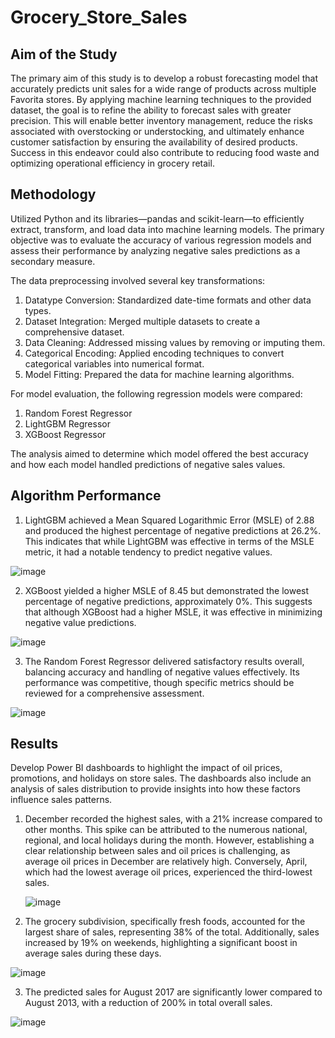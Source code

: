 # Grocery_Store_Sales


## Aim of the Study

The primary aim of this study is to develop a robust forecasting model that accurately predicts unit sales for a wide range of products across multiple Favorita stores. By applying machine learning techniques to the provided dataset, the goal is to refine the ability to forecast sales with greater precision. This will enable better inventory management, reduce the risks associated with overstocking or understocking, and ultimately enhance customer satisfaction by ensuring the availability of desired products. Success in this endeavor could also contribute to reducing food waste and optimizing operational efficiency in grocery retail.

## Methodology

Utilized Python and its libraries—pandas and scikit-learn—to efficiently extract, transform, and load data into machine learning models. The primary objective was to evaluate the accuracy of various regression models and assess their performance by analyzing negative sales predictions as a secondary measure.

The data preprocessing involved several key transformations:

1. Datatype Conversion: Standardized date-time formats and other data types.
2. Dataset Integration: Merged multiple datasets to create a comprehensive dataset.
3. Data Cleaning: Addressed missing values by removing or imputing them.
4. Categorical Encoding: Applied encoding techniques to convert categorical variables into numerical format.
5. Model Fitting: Prepared the data for machine learning algorithms.

For model evaluation, the following regression models were compared:

1. Random Forest Regressor
2. LightGBM Regressor
3. XGBoost Regressor

The analysis aimed to determine which model offered the best accuracy and how each model handled predictions of negative sales values.

## Algorithm Performance

1. LightGBM achieved a Mean Squared Logarithmic Error (MSLE) of 2.88 and produced the highest percentage of negative predictions at 26.2%. This indicates that while LightGBM was effective in terms of the MSLE metric, it had a notable tendency to predict negative values.

![image](https://github.com/user-attachments/assets/65f5d874-4ecc-4988-930c-d9d1496fe5ad)

2. XGBoost yielded a higher MSLE of 8.45 but demonstrated the lowest percentage of negative predictions, approximately 0%. This suggests that although XGBoost had a higher MSLE, it was effective in minimizing negative value predictions.

![image](https://github.com/user-attachments/assets/7290440d-cc80-4c09-ad79-7e24e1ecc0ba)

3. The Random Forest Regressor delivered satisfactory results overall, balancing accuracy and handling of negative values effectively. Its performance was competitive, though specific metrics should be reviewed for a comprehensive assessment.

![image](https://github.com/user-attachments/assets/148f0947-2a32-4897-9a8c-1d58da7662a5)

## Results

Develop Power BI dashboards to highlight the impact of oil prices, promotions, and holidays on store sales. The dashboards also include an analysis of sales distribution to provide insights into how these factors influence sales patterns.

1. December recorded the highest sales, with a 21% increase compared to other months. This spike can be attributed to the numerous national, regional, and local holidays during the month. However, establishing a clear relationship between sales and oil prices is challenging, as average oil prices in December are relatively high. Conversely, April, which had the lowest average oil prices, experienced the third-lowest sales.

   ![image](https://github.com/user-attachments/assets/95a4fe18-7d7e-4f29-b6d0-d7c2a232418f)

2. The grocery subdivision, specifically fresh foods, accounted for the largest share of sales, representing 38% of the total. Additionally, sales increased by 19% on weekends, highlighting a significant boost in average sales during these days.

![image](https://github.com/user-attachments/assets/69c08062-3efc-4379-98fe-315471cbdcc7)

3. The predicted sales for August 2017 are significantly lower compared to August 2013, with a reduction of 200% in total overall sales.

![image](https://github.com/user-attachments/assets/5582adc6-56d8-4191-9d31-c6a8ed1cdd92)

   
